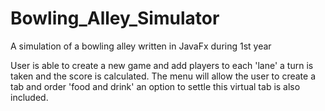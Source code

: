# Bowling_Alley_Simulator
A simulation of a bowling alley written in JavaFx during 1st year

User is able to create a new game and add players to each 'lane' a turn is taken and the score is calculated. 
The menu will allow the user to create a tab and order 'food and drink' an option to settle this virtual tab is also included. 
